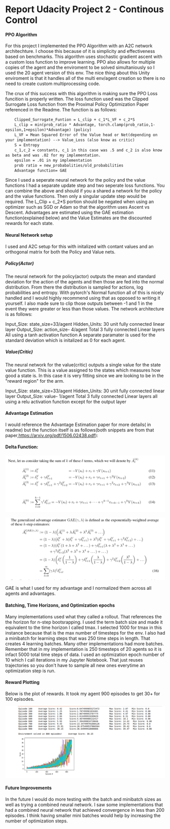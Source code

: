 # Report Udacity Project 2 - Continous Control

#### PPO Algorithm

For this project I implemented the PPO Algorithm with an A2C network architechture. I choose this because of it is simplicity and effectiveness based on benchmarks. This algorithm uses stochastic gradient ascent with a custom loss function to improve learning. PPO also allows for multiple copies of the agent and the enviroment to be solved simultaniously so I used the 20 agent version of this env. The nice thing about this Unity enviroment is that it handles all of the multi env/agent creation so there is no need to create custom multiprocessing code.

The crux of this success with this algorithm is making sure the PPO Loss funcition is properly written. The loss function used was the Clipped Surrogate Loss function from the Proximal Policy Optimization Paper referenced in the Readme. The function is as follows:

        Clipped_Surrogate_Funtion = L_clip + c_1*L_VF + c_2*S
        L_clip = min(prob_ratio * Advantage, torch.clamp(prob_ratio,1-epsilon,1+epsilon)*Advantage) (policy)
        L_VF = Mean Squared Error of the Value head or Net(depending on your implementation) --> Value_Loss (also know as critic)
        S = Entropy
        c_1,c_2 = constants, c_1 in this case was .5 and c_2 is also know as beta and was .02 for my implementation.
        epsilon = .01 in my implementation
        prob ratio = new_probabalities/old_probabilities
        Advantage function= GAE 
        
        
Since I used a seperate neural network for the policy and the value functions I had a separate update step and two seperate loss functions. You can combine the above and should if you a shared a network for the policy and the value functions. Then only a singular update step would be required. The L_Clip + c_2*S portion should be negated when using an optimizer such as SGD or Adam so that the algorithm uses Ascent vs Descent. Advantages are estimated using the GAE estimation function(explained below) and the Value Estimates are the discounted rewards for each state. 

#### Neural Network setup

I used and A2C setup for this with initalized with contant values and an orthogonal matrix for both the Policy and Value nets.

##### Policy(Actor)

The neural network for the policy(actor) outputs the mean and standard deviation for the action of the agents and then those are fed into the normal distribution. From there the distribution is sampled for actions, log probabilities and entropy. With pytorch's Normal function all of this is nicely handled and I would highly recommend using that as opposed to writing it yourself. I also made sure to clip those outputs between -1 and 1 in the event they were greater or less than those values. The network architecture is as follows:

Input_Size: state_size=33/agent
Hidden_Units: 30 unit fully connected linear layer
Output_Size: action_size- 4/agent
Total 3 fully connected Linear layers
All using a tanh activation function
A separate paramater is used for the standard deviation which is initalized as 0 for each agent.

##### Value(Critic)
The neural network for the value(critic) outputs a single value for the state value function. This is a value assigned to the states which measures how good a state is. In this case it is very fitting since we are looking to be in the "reward region" for the arm. 

Input_Size: state_size=33/agent
Hidden_Units: 30 unit fully connected linear layer
Output_Size: value- 1/agent
Total 3 fully connected Linear layers
all using a relu activation function except for the output layer

#### Advantage Estimation 

I would reference the Advantage Estimation paper for more details( in readme) but the function itself is as follows(both snippets are from that paper,https://arxiv.org/pdf/1506.02438.pdf):
#### Delta Function:
<p>
  <img src= "https://github.com/fmac99/Deep-Reinforcement-Learning/blob/master/DeltaPic.png">
</p>
<p>
<img src ="https://github.com/fmac99/Deep-Reinforcement-Learning/blob/master/GAEPic.png">
</p>
GAE is what I used for my advantage and I normalized them across all agents and advantages. 


#### Batching, Time Horizons, and Optimization epochs

Many implementations used what they called a rollout. That references the the horizon for n-step bootsrapping. I used the term batch size and made it equivalent to the time horizon I called tmax. I selected 1000 for tmax in this instance because that is the max number of timesteps for the env. I also had a minibatch for learning steps that was 250 time steps in length. That creates 4 learning batches. Many other implementations had more batches. Remember that in my implementation is 250 timesteps of 20 agents so it is infact 5000 total time steps of data. I used an optimization epoch number of 10 which I call iterations in my Jupyter Notebook. That just reuses trajectories so you don't have to sample all new ones everytime an optimization step is run.

#### Reward Plotting

Below is the plot of rewards. It took my agent 900 episodes to get 30+ for 100 episodes.

<p>
<img src="https://github.com/fmac99/Deep-Reinforcement-Learning/blob/master/Udacity/Continous_Control/Solution.png">
</p>


#### Future Improvements

In the future I would do more testing with the batch and minibatch sizes as well as trying a combined neural network. I saw some implementations that had a combined neural network that achieved convergence in less than 200 episodes. I think having smaller mini batches would help by increasing the number of optimization steps.

